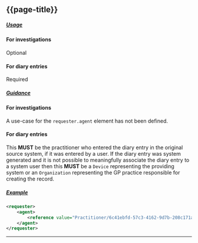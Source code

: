 ## {{page-title}}

<h5><ins>Usage</ins></h5>

#### For investigations

<span class="mro-circle optional" title="Optional"></span> Optional

#### For diary entries

<span class="mro-circle required" title="Required"></span> Required

<h5><ins>Guidance</ins></h5>

#### For investigations

A use-case for the `requester.agent` element has not been defined.

#### For diary entries

This **MUST** be the practitioner who entered the diary entry in the original source system, if it was entered by a user. If the diary entry was system generated and it is not possible to meaningfully associate the diary entry to a system user then this **MUST** be a `Device` representing the providing system or an `Organization` representing the GP practice responsible for creating the record.

<h5><ins>Example</ins></h5>

```xml
<requester>
    <agent>
        <reference value="Practitioner/6c41ebfd-57c3-4162-9d7b-208c171a2fd7" />
    </agent>
</requester>
```
---
